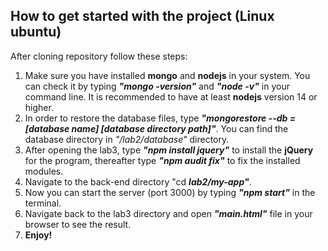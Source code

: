 ## How to get started with the project (Linux ubuntu)
After cloning repository follow these steps:

1. Make sure you have installed **mongo** and **nodejs** in your system. You can check it by typing **_"mongo -version"_** and **_"node -v"_** in your command line. It is recommended to have at least **nodejs** version 14 or higher.
1. In order to restore the database files, type **_"mongorestore --db = [database name] [database directory path]"_**. You can find the database directory in _"/lab2/database"_ directory.
1. After opening the lab3, type **_"npm install jquery"_** to install the **jQuery** for the program, thereafter type **_"npm audit fix"_** to fix the installed modules. 
1. Navigate to the back-end directory "cd **_lab2/my-app"_**.
1. Now you can start the server (port 3000) by typing **_"npm start"_** in the terminal.
1. Navigate back to the lab3 directory and open **_"main.html"_** file in your browser to see the result.
1. **Enjoy!**
